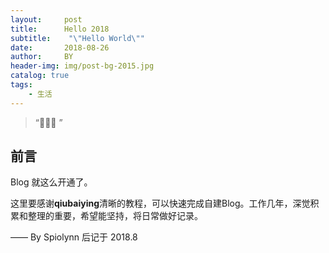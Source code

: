 ```yaml
---
layout:     post
title:      Hello 2018
subtitle:    "\"Hello World\""
date:       2018-08-26
author:     BY
header-img: img/post-bg-2015.jpg
catalog: true
tags:
    - 生活
---
```


> “🙉🙉🙉 ”


## 前言

Blog 就这么开通了。

这里要感谢**qiubaiying**清晰的教程，可以快速完成自建Blog。工作几年，深觉积累和整理的重要，希望能坚持，将日常做好记录。

—— By Spiolynn 后记于 2018.8

